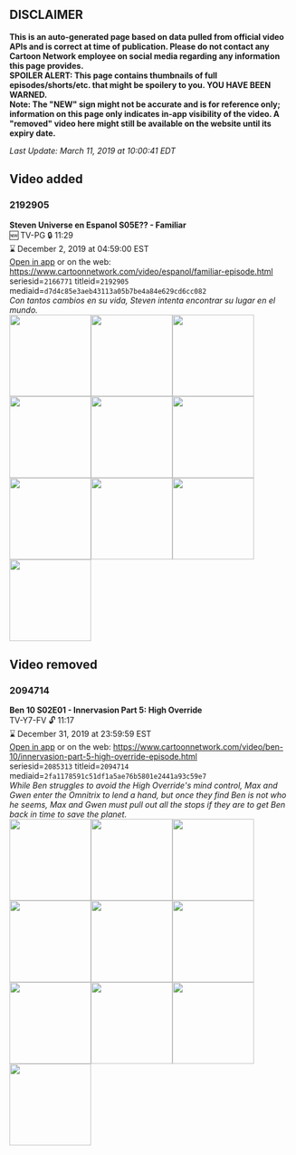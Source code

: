 ## DISCLAIMER
**This is an auto-generated page based on data pulled from official video APIs and is correct at time of publication. Please do not contact any Cartoon Network employee on social media regarding any information this page provides.**  
**SPOILER ALERT: This page contains thumbnails of full episodes/shorts/etc. that might be spoilery to you. YOU HAVE BEEN WARNED.**  
**Note: The "NEW" sign might not be accurate and is for reference only; information on this page only indicates in-app visibility of the video. A "removed" video here might still be available on the website until its expiry date.**  

_Last Update: March 11, 2019 at 10:00:41 EDT_
## Video added
### 2192905
**Steven Universe en Espanol S05E?? - Familiar**  
🆕 TV-PG 🔒 11:29  
⌛ December 2, 2019 at 04:59:00 EST  
[Open in app](https://tinyurl.com/yxbw8knj) or on the web: https://www.cartoonnetwork.com/video/espanol/familiar-episode.html  
seriesid=`2166771` titleid=`2192905` mediaid=`d7d4c85e3aeb43113a05b7be4a84e629cd6cc082`  
_Con tantos cambios en su vida, Steven intenta encontrar su lugar en el mundo._  
<a href="https://s3.amazonaws.com/cartoonorchestrator/2192905_001_1280x720.jpg"><img src="https://s3.amazonaws.com/cartoonorchestrator/2192905_001_640x360.jpg" height="144px" /></a><a href="https://s3.amazonaws.com/cartoonorchestrator/2192905_002_1280x720.jpg"><img src="https://s3.amazonaws.com/cartoonorchestrator/2192905_002_640x360.jpg" height="144px" /></a><a href="https://s3.amazonaws.com/cartoonorchestrator/2192905_003_1280x720.jpg"><img src="https://s3.amazonaws.com/cartoonorchestrator/2192905_003_640x360.jpg" height="144px" /></a><a href="https://s3.amazonaws.com/cartoonorchestrator/2192905_004_1280x720.jpg"><img src="https://s3.amazonaws.com/cartoonorchestrator/2192905_004_640x360.jpg" height="144px" /></a><a href="https://s3.amazonaws.com/cartoonorchestrator/2192905_005_1280x720.jpg"><img src="https://s3.amazonaws.com/cartoonorchestrator/2192905_005_640x360.jpg" height="144px" /></a><a href="https://s3.amazonaws.com/cartoonorchestrator/2192905_006_1280x720.jpg"><img src="https://s3.amazonaws.com/cartoonorchestrator/2192905_006_640x360.jpg" height="144px" /></a><a href="https://s3.amazonaws.com/cartoonorchestrator/2192905_007_1280x720.jpg"><img src="https://s3.amazonaws.com/cartoonorchestrator/2192905_007_640x360.jpg" height="144px" /></a><a href="https://s3.amazonaws.com/cartoonorchestrator/2192905_008_1280x720.jpg"><img src="https://s3.amazonaws.com/cartoonorchestrator/2192905_008_640x360.jpg" height="144px" /></a><a href="https://s3.amazonaws.com/cartoonorchestrator/2192905_009_1280x720.jpg"><img src="https://s3.amazonaws.com/cartoonorchestrator/2192905_009_640x360.jpg" height="144px" /></a><a href="https://s3.amazonaws.com/cartoonorchestrator/2192905_010_1280x720.jpg"><img src="https://s3.amazonaws.com/cartoonorchestrator/2192905_010_640x360.jpg" height="144px" /></a>
## Video removed
### 2094714
**Ben 10 S02E01 - Innervasion Part 5: High Override**  
TV-Y7-FV 🔓 11:17  
⌛ December 31, 2019 at 23:59:59 EST  
[Open in app](https://tinyurl.com/yab7gxb4) or on the web: https://www.cartoonnetwork.com/video/ben-10/innervasion-part-5-high-override-episode.html  
seriesid=`2085313` titleid=`2094714` mediaid=`2fa1178591c51df1a5ae76b5801e2441a93c59e7`  
_While Ben struggles to avoid the High Override's mind control, Max and Gwen enter the Omnitrix to lend a hand, but once they find Ben is not who he seems, Max and Gwen must pull out all the stops if they are to get Ben back in time to save the planet._  
<a href="https://s3.amazonaws.com/cartoonorchestrator/2094714_001_1280x720.jpg"><img src="https://s3.amazonaws.com/cartoonorchestrator/2094714_001_640x360.jpg" height="144px" /></a><a href="https://s3.amazonaws.com/cartoonorchestrator/2094714_002_1280x720.jpg"><img src="https://s3.amazonaws.com/cartoonorchestrator/2094714_002_640x360.jpg" height="144px" /></a><a href="https://s3.amazonaws.com/cartoonorchestrator/2094714_003_1280x720.jpg"><img src="https://s3.amazonaws.com/cartoonorchestrator/2094714_003_640x360.jpg" height="144px" /></a><a href="https://s3.amazonaws.com/cartoonorchestrator/2094714_004_1280x720.jpg"><img src="https://s3.amazonaws.com/cartoonorchestrator/2094714_004_640x360.jpg" height="144px" /></a><a href="https://s3.amazonaws.com/cartoonorchestrator/2094714_005_1280x720.jpg"><img src="https://s3.amazonaws.com/cartoonorchestrator/2094714_005_640x360.jpg" height="144px" /></a><a href="https://s3.amazonaws.com/cartoonorchestrator/2094714_006_1280x720.jpg"><img src="https://s3.amazonaws.com/cartoonorchestrator/2094714_006_640x360.jpg" height="144px" /></a><a href="https://s3.amazonaws.com/cartoonorchestrator/2094714_007_1280x720.jpg"><img src="https://s3.amazonaws.com/cartoonorchestrator/2094714_007_640x360.jpg" height="144px" /></a><a href="https://s3.amazonaws.com/cartoonorchestrator/2094714_008_1280x720.jpg"><img src="https://s3.amazonaws.com/cartoonorchestrator/2094714_008_640x360.jpg" height="144px" /></a><a href="https://s3.amazonaws.com/cartoonorchestrator/2094714_009_1280x720.jpg"><img src="https://s3.amazonaws.com/cartoonorchestrator/2094714_009_640x360.jpg" height="144px" /></a><a href="https://s3.amazonaws.com/cartoonorchestrator/2094714_010_1280x720.jpg"><img src="https://s3.amazonaws.com/cartoonorchestrator/2094714_010_640x360.jpg" height="144px" /></a>
